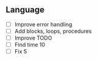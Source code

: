 ## Language
- [ ] Improve error handling
- [ ] Add blocks, loops, procedures
- [ ] Improve TODO
- [ ] Find time 10
- [ ] Fix 5